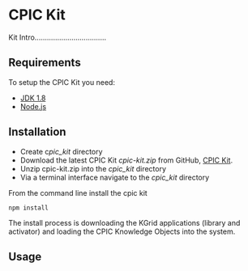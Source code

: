 # CPIC Kit
Kit Intro................................... 

## Requirements
To setup the CPIC Kit you need:

- [JDK 1.8](http://www.oracle.com/technetwork/java/javase/downloads/jdk8-downloads-2133151.html)
- [Node.js](http://nodejs.org/)


## Installation

* Create c*pic_kit* directory
* Download the latest CPIC Kit *cpic-kit.zip* from GitHub, 
[CPIC Kit](https://github.com/kgrid-objects/cpic-objects/releases/latest). 
* Unzip cpic-kit.zip into the *cpic_kit* directory
* Via a terminal interface navigate to the *cpic_kit* directory

From the command line install the cpic kit
```
npm install
```
The install process is downloading the KGrid applications (library and activator) and loading the 
CPIC Knowledge Objects into the system.


## Usage